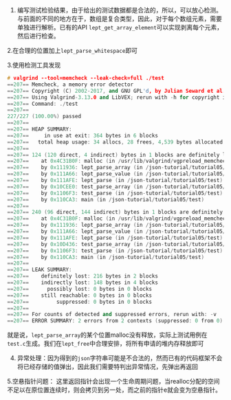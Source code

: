 1. 编写测试检验结果，由于给出的测试数据都是合法的，所以，可以放心检测。与前面的不同的地方在于，数组是复合类型，因此，对于每个数组元素，需要单独进行解析。已有的API `lept_get_array_element`可以实现剥离每个元素，然后进行检查。

2.在合理的位置加上`lept_parse_whitespace`即可

3.使用检测工具发现
```c++
# valgrind --tool=memcheck --leak-check=full ./test
==207== Memcheck, a memory error detector
==207== Copyright (C) 2002-2017, and GNU GPL'd, by Julian Seward et al.
==207== Using Valgrind-3.13.0 and LibVEX; rerun with -h for copyright info
==207== Command: ./test
==207==
227/227 (100.00%) passed
==207==
==207== HEAP SUMMARY:
==207==     in use at exit: 364 bytes in 6 blocks
==207==   total heap usage: 34 allocs, 28 frees, 4,539 bytes allocated
==207==
==207== 124 (120 direct, 4 indirect) bytes in 1 blocks are definitely lost in loss record 2 of 4
==207==    at 0x4C31B0F: malloc (in /usr/lib/valgrind/vgpreload_memcheck-amd64-linux.so)
==207==    by 0x111936: lept_parse_array (in /json-tutorial/tutorial05/test)
==207==    by 0x111A66: lept_parse_value (in /json-tutorial/tutorial05/test)
==207==    by 0x111AFE: lept_parse (in /json-tutorial/tutorial05/test)
==207==    by 0x10CEE0: test_parse_array (in /json-tutorial/tutorial05/test)
==207==    by 0x1106F3: test_parse (in /json-tutorial/tutorial05/test)
==207==    by 0x110CA3: main (in /json-tutorial/tutorial05/test)
==207==
==207== 240 (96 direct, 144 indirect) bytes in 1 blocks are definitely lost in loss record 4 of 4
==207==    at 0x4C31B0F: malloc (in /usr/lib/valgrind/vgpreload_memcheck-amd64-linux.so)
==207==    by 0x111936: lept_parse_array (in /json-tutorial/tutorial05/test)
==207==    by 0x111A66: lept_parse_value (in /json-tutorial/tutorial05/test)
==207==    by 0x111AFE: lept_parse (in /json-tutorial/tutorial05/test)
==207==    by 0x10D436: test_parse_array (in /json-tutorial/tutorial05/test)
==207==    by 0x1106F3: test_parse (in /json-tutorial/tutorial05/test)
==207==    by 0x110CA3: main (in /json-tutorial/tutorial05/test)
==207==
==207== LEAK SUMMARY:
==207==    definitely lost: 216 bytes in 2 blocks
==207==    indirectly lost: 148 bytes in 4 blocks
==207==      possibly lost: 0 bytes in 0 blocks
==207==    still reachable: 0 bytes in 0 blocks
==207==         suppressed: 0 bytes in 0 blocks
==207==
==207== For counts of detected and suppressed errors, rerun with: -v
==207== ERROR SUMMARY: 2 errors from 2 contexts (suppressed: 0 from 0)
```
就是说，`lept_parse_array`的某个位置malloc没有释放，实际上测试用例在`test.c`生成。我们在`lept_free`中合理安排，将所有申请的堆内存释放即可

4. 异常处理：因为得到的`json`字符串可能是不合法的，然而已有的代码框架不会将已经存储的值弹出，因此我们需要特判出异常情况，先弹出再返回

5.空悬指针问题：
这里返回指针会出现一个生命周期问题，当realloc分配的空间不足以在原位置连续时，则会拷贝到另一处，而之前的指针e就会变为空悬指针。